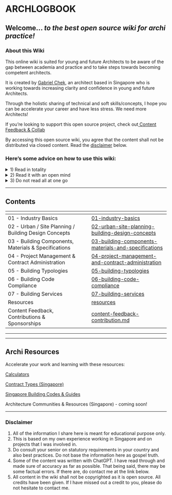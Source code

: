 # ARCHLOGBOOK

## Welcome... _**to the best open source wiki for archi practice!**_

### About this Wiki

This online wiki is suited for young and future Architects to be aware of the gap between academia and practice and to take steps towards becoming competent architects.

It is created by [Gabriel Chek](https://gabrielchek.com), an architect based in Singapore who is working towards increasing clarity and confidence in young and future Architects.

Through the holistic sharing of technical and soft skills/concepts, I hope you can be accelerate your career and have less stress. We need more Architects!

If you’re looking to support this open source project, check out[ Content Feedback & Collab](content-feedback-contribution.md)

By accessing this open source wiki, you agree that the content shall not be distributed via closed content. Read the [disclaimer](./#disclaimer) below.

### Here’s some advice on how to use this wiki:

<details>

<summary>1) Read in totality</summary>

My advice is to read all of the pages to get a better understanding and to establish what you need to work on. Do not miss any pages as there could be valuable information that you might need to have a easier transition.

**If you are a fresh architectural graduate**, you should read in order.

**If you are experienced**, you can zoom in on a certain topic in any order.

</details>

<details>

<summary>2) Read it with an open mind</summary>

This wiki represents my learnings and thoughts that may not apply to your situation. So read this with an open mind.

Try to adapt the methods towards your skillset and context.

Some firms operate on a different business model and/or structure so feel free to take the lessons that are useful and ignore those that don’t apply.

</details>

<details>

<summary>3) Do not read all at one go</summary>

This may contradict the earlier point on reading this book in totality. However, it is unwise to read this book all at one go - simply because more often than not, you will not need be able to retain all of the concepts.

Instead, read this book over a few weeks and before starting work in an architectural practice to accelerate your transition into your role as an architectural designer.

</details>

***

## Contents

<table data-view="cards"><thead><tr><th></th><th></th><th></th><th data-hidden data-card-target data-type="content-ref"></th></tr></thead><tbody><tr><td>01 - Industry Basics</td><td></td><td></td><td><a href="01-industry-basics/">01-industry-basics</a></td></tr><tr><td>02 - Urban / Site Planning / Building Design Concepts</td><td></td><td></td><td><a href="02-urban-site-planning-building-design-concepts/">02-urban-site-planning-building-design-concepts</a></td></tr><tr><td>03 - Building Components, Materials &#x26; Specifications</td><td></td><td></td><td><a href="03-building-components-materials-and-specifications/">03-building-components-materials-and-specifications</a></td></tr><tr><td>04 - Project Management &#x26; Contract Administration</td><td></td><td></td><td><a href="04-project-management-and-contract-administration/">04-project-management-and-contract-administration</a></td></tr><tr><td>05 - Building Typologies</td><td></td><td></td><td><a href="05-building-typologies/">05-building-typologies</a></td></tr><tr><td>06 - Building Code Compliance</td><td></td><td></td><td><a href="06-building-code-compliance/">06-building-code-compliance</a></td></tr><tr><td>07 - Building Services</td><td></td><td></td><td><a href="07-building-services/">07-building-services</a></td></tr><tr><td>Resources</td><td></td><td></td><td><a href="resources/">resources</a></td></tr><tr><td>Content Feedback, Contributions &#x26; Sponsorships</td><td></td><td></td><td><a href="content-feedback-contribution.md">content-feedback-contribution.md</a></td></tr></tbody></table>

***

***

## Archi Resources

Accelerate your work and learning with these resources:

[Calculators](resources/calculators.md)

[Contract Types (Singapore)](resources/contract-types-singapore.md)

[Singapore Building Codes & Guides](resources/singapore-building-codes-and-guides.md)

Architecture Communities & Resources (Singapore) - coming soon!

***

### Disclaimer

1. All of the information I share here is meant for educational purpose only.
2. This is based on my own experience working in Singapore and on projects that I was involved in.
3. Do consult your senior on statutory requirements in your country and also best practices. Do not base the information here as gospel truth.
4. Some of the content was written with ChatGPT. I have read through and made sure of accuracy as far as possible. That being said, there may be some factual errors. If there are, do contact me at the link below.
5. All content in the wiki shall not be copyrighted as it is open source. All credits have been given. If I have missed out a credit to you, please do not hesitate to contact me.
